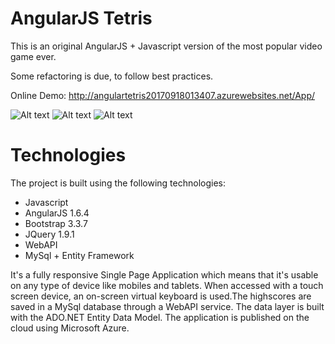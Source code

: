 # AngularJS Tetris

This is an original AngularJS + Javascript version of the most popular video game ever. 

Some refactoring is due, to follow best practices.

Online Demo:
http://angulartetris20170918013407.azurewebsites.net/App/

![Alt text](https://github.com/TheoKand/AngularTetris/blob/master/Screenshots/1.png)
![Alt text](https://github.com/TheoKand/AngularTetris/blob/master/Screenshots/2.png)
![Alt text](https://github.com/TheoKand/AngularTetris/blob/master/Screenshots/3.png)

# Technologies
The project is built using the following technologies:

- Javascript
- AngularJS 1.6.4
- Bootstrap 3.3.7
- JQuery 1.9.1
- WebAPI
- MySql + Entity Framework

It's a fully responsive Single Page Application which means that it's usable on any type of device like mobiles and tablets. When accessed with a touch screen device, an on-screen virtual keyboard is used.The highscores are saved in a MySql database through a WebAPI service. The data layer is built with the ADO.NET Entity Data Model. The application is published on the cloud using Microsoft Azure.


